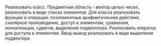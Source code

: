Реализовать класс. Предметная область - вектор целых чисел, реализовать в виде списка элементов. Для класса реализовать функции и операции: поэлементные арифметические действия, скалярное произведение, доступ к элементам, сравнения, конкатенации, сдвигов, выделения подвектоора. Реализовать итератор для доступа к элементам. Ввод-вывод реализовать в виде выделения подвектора.
